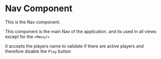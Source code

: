 # Nav Component

This is the Nav component. 

This component is the main Nav of the application. and its used in all views except for the `<Menu/>`

It accepts the players name to validate if there are active players and therefore disable the `Play` button